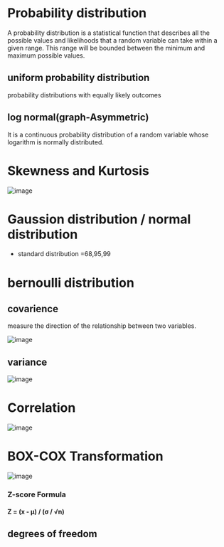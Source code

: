 # Probability distribution
   A probability distribution is a statistical function that describes all the possible values and likelihoods that a random variable can take within a given range. 
  This range will be bounded between the minimum and maximum possible values.
## uniform probability distribution
   probability distributions with equally likely outcomes
## log normal(graph-Asymmetric)
   It is a continuous probability distribution of a random variable whose logarithm is normally distributed.
# Skewness and Kurtosis

![image](https://github.com/user-attachments/assets/a7ec8fc9-3fd0-47fe-a7a7-9a2516d1fba3)

# Gaussion distribution / normal distribution
* standard distribution =68,95,99
# bernoulli distribution
## covarience
  measure the direction of the relationship between two variables.
  
  ![image](https://github.com/user-attachments/assets/85de5783-3311-4bb1-8d94-1d7a1e959617)

## variance

 ![image](https://github.com/user-attachments/assets/4d5dfe11-2f42-4f16-a3a8-8165ac288327)

# Correlation

![image](https://github.com/user-attachments/assets/aba79b3e-f326-40e7-b914-7575315be33a)

# BOX-COX Transformation

![image](https://github.com/user-attachments/assets/9d691709-2058-4999-87b4-8db27bb9a496)

### Z-score Formula
   #### Z = (x - μ) / (σ / √n)
## degrees of freedom

